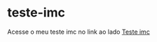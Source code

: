 # teste-imc
 <p>Acesse o meu teste imc no link ao lado
 <a href= https://kennyendersen.github.io/teste-imc/imc/index target= _blank rel= external>Teste imc</a>
 </p>
